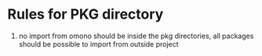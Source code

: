 # Rules for PKG directory


1. no import from omono should be inside the pkg directories, all packages should be possible to
   import from outside project

